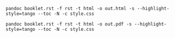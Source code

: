```pandoc booklet.rst -f rst -t html -o out.html -s --highlight-style=tango --toc -N -c style.css```

```pandoc booklet.rst -f rst -t html -o out.pdf -s --highlight-style=tango --toc -N -c style.css```